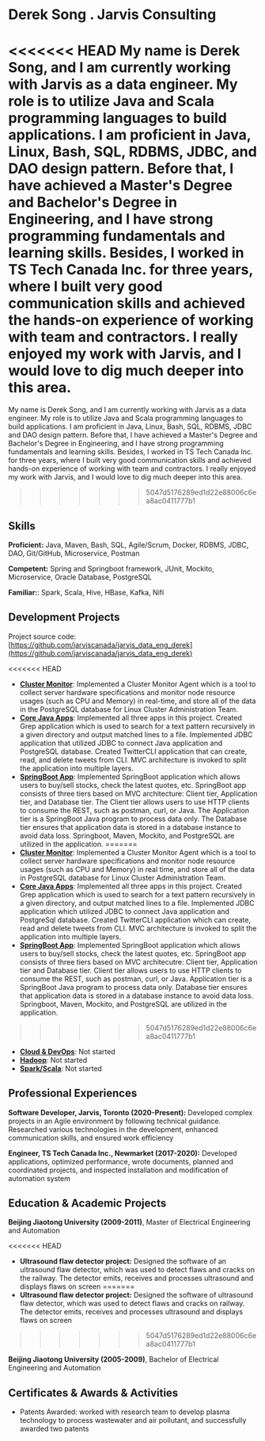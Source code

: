 
# Derek Song . Jarvis Consulting

<<<<<<< HEAD
My name is Derek Song, and I am currently working with Jarvis as a data engineer. My role is to utilize Java and Scala programming languages to build applications. I am proficient in Java, Linux, Bash, SQL, RDBMS, JDBC, and DAO design pattern. Before that, I have achieved a Master's Degree and Bachelor's Degree in Engineering, and I have strong programming fundamentals and learning skills. Besides, I worked in TS Tech Canada Inc. for three years, where I built very good communication skills and achieved the hands-on experience of working with team and contractors. I really enjoyed my work with Jarvis, and I would love to dig much deeper into this area.
=======
My name is Derek Song, and I am currently working with Jarvis as a data engineer. My role is to utilize Java and Scala programming languages to build applications. I am proficient in Java, Linux, Bash, SQL, RDBMS, JDBC and DAO design pattern. Before that, I have achieved a Master's Degree and Bachelor's Degree in Engineering, and I have strong programming fundamentals and learning skills. Besides, I worked in TS Tech Canada Inc. for three years, where I built very good communication skills and achieved hands-on experience of working with team and contractors. I really enjoyed my work with Jarvis, and I would love to dig much deeper into this area.
>>>>>>> 5047d5176289ed1d22e88006c6ea8ac0411777b1

## Skills
**Proficient:** Java, Maven, Bash, SQL, Agile/Scrum, Docker, RDBMS, JDBC, DAO, Git/GitHub, Microservice, Postman

**Competent:** Spring and Springboot framework, JUnit, Mockito, Microservice, Oracle Database, PostgreSQL

**Familiar:**: Spark, Scala, Hive, HBase, Kafka, Nifi

## Development Projects

Project source code: [https://github.com/jarviscanada/jarvis_data_eng_derek](https://github.com/jarviscanada/jarvis_data_eng_derek)

<<<<<<< HEAD
- **[Cluster Monitor](./linux_sql)**: Implemented a Cluster Monitor Agent which is a tool to collect server hardware specifications and monitor node resource usages (such as CPU and Memory) in real-time, and store all of the data in the PostgreSQL database for Linux Cluster Administration Team. 
- **[Core Java Apps](./core_java)**: Implemented all three apps in this project. Created Grep application which is used to search for a text pattern recursively in a given directory and output matched lines to a file. Implemented JDBC application that utilized JDBC to connect Java application and PostgreSQL database. Created TwitterCLI application that can create, read, and delete tweets from CLI. MVC architecture is invoked to split the application into multiple layers. 
- **[SpringBoot App](./springboot)**: Implemented SpringBoot application which allows users to buy/sell stocks, check the latest quotes, etc. SpringBoot app consists of three tiers based on MVC architecture: Client tier, Application tier,  and Database tier. The Client tier allows users to use HTTP clients to consume the REST, such as postman, curl, or Java. The Application tier is a SpringBoot Java program to process data only. The Database tier ensures that application data is stored in a database instance to avoid data loss. Springboot, Maven, Mockito, and PostgreSQL are utilized in the application.
=======
- **[Cluster Monitor](./linux_sql)**: Implemented a Cluster Monitor Agent which is a tool to collect server hardware specifications and monitor node resource usages (such as CPU and Memory) in real time, and store all of the data in PostgreSQL database for Linux Cluster Administration Team. 
- **[Core Java Apps](./core_java)**: Implemented all three apps in this project. Created Grep application which is used to search for a text pattern recursively in a given directory, and output matched lines to a file. Implemented JDBC application which utilized JDBC to connect Java application and PostgreSql database. Created TwitterCLI application which can create, read and delete tweets from CLI. MVC architecture is invoked to split the application into multiple layers. 
- **[SpringBoot App](./springboot)**: Implemented SpringBoot application which allows users to buy/sell stocks, check the latest quotes, etc. SpringBoot app consists of three tiers based on MVC architecutre: Client tier, Application tier and Database tier. Client tier allows users to use HTTP clients to consume the REST, such as postman, curl, or Java. Application tier is a SpringBoot Java program to process data only. Database tier ensures that application data is stored in a database instance to avoid data loss. Springboot, Maven, Mockito, and PostgreSQL are utilized in the application.
>>>>>>> 5047d5176289ed1d22e88006c6ea8ac0411777b1
- **[Cloud & DevOps](./cloud_devops)**: Not started
- **[Hadoop](./hadoop)**: Not started
- **[Spark/Scala](./spark)**:  Not started

## Professional Experiences

**Software Developer,  Jarvis, Toronto (2020-Present):** 
Developed complex projects in an Agile environment by following technical guidance. Researched various technologies in the development, enhanced communication skills, and ensured work efficiency

**Engineer, TS Tech Canada Inc., Newmarket (2017-2020):** 
Developed applications, optimized performance, wrote documents, planned and coordinated projects, and inspected installation and modification of automation system

## Education & Academic Projects

**Beijing Jiaotong University (2009-2011)**, Master of Electrical Engineering and Automation

<<<<<<< HEAD
- **Ultrasound flaw detector project:** Designed the software of an ultrasound flaw detector, which was used to detect flaws and cracks on the railway. The detector emits, receives and processes ultrasound and displays flaws on screen
=======
- **Ultrasound flaw detector project:** Designed the software of ultrasound flaw detector, which was used to detect flaws and cracks on railway. The detector emits, receives and processes ultrasound and displays flaws on screen
>>>>>>> 5047d5176289ed1d22e88006c6ea8ac0411777b1

**Beijing Jiaotong University (2005-2009)**, Bachelor of Electrical Engineering and Automation

## Certificates & Awards & Activities
- Patents Awarded: worked with research team to develop plasma technology to process wastewater and air pollutant, and successfully awarded two patents
